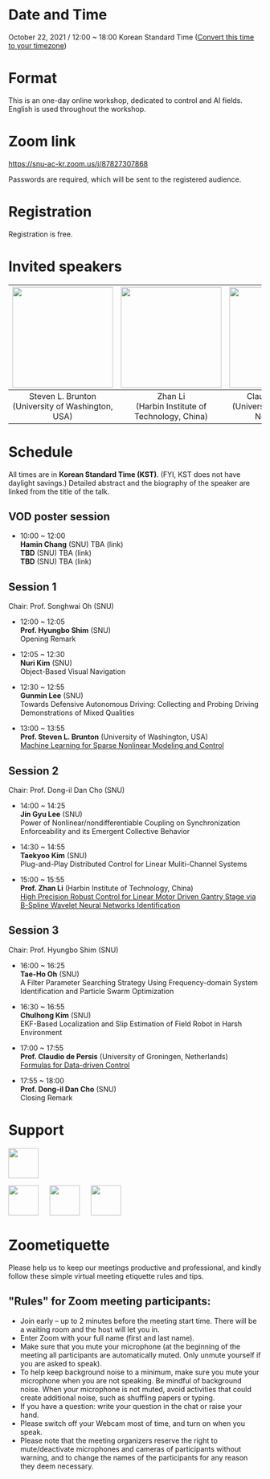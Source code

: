
# Date and Time

October 22, 2021 / 12:00 ~ 18:00 Korean Standard Time ([Convert this time to your timezone](https://arewemeetingyet.com/Seoul/2021-10-22/12:00))

# Format

This is an one-day online workshop, dedicated to control and AI fields. 
English is used throughout the workshop.

# Zoom link

https://snu-ac-kr.zoom.us/j/87827307868

Passwords are required, which will be sent to the registered audience.

# Registration

Registration is free. 


# Invited speakers

| <img src="{{site.baseurl}}/image/Steve4smallCroppedJPG.jpg" height="200"> | <img src="{{site.baseurl}}/image/Li.jpeg" height="200"> | <img src="{{site.baseurl}}/image/claudio_low.jpg" height="200"> | 
| :-: | :-: | :-: |
| Steven L. Brunton <br /> (University of Washington, USA) | Zhan Li <br /> (Harbin Institute of Technology, China) | Claudio de Persis <br /> (University of Groningen, Netherlands) |

# Schedule

All times are in **Korean Standard Time (KST)**. (FYI, KST does not have daylight savings.) 
Detailed abstract and the biography of the speaker are linked from the title of the talk.

## VOD poster session

- 10:00 ~ 12:00  
  **Hamin Chang** (SNU) TBA  (link)  
  **TBD** (SNU) TBA  (link)  
  **TBD** (SNU) TBA  (link)  

## Session 1
Chair: Prof. Songhwai Oh (SNU)

- 12:00 ~ 12:05  
 **Prof. Hyungbo Shim** (SNU)  
 Opening Remark  
 
- 12:05 ~ 12:30  
 **Nuri Kim** (SNU)  
 Object-Based Visual Navigation
 
- 12:30 ~ 12:55  
 **Gunmin Lee** (SNU)  
 Towards Defensive Autonomous Driving: Collecting and Probing Driving Demonstrations of Mixed Qualities
 
- 13:00 ~ 13:55  
 **Prof. Steven L. Brunton** (University of Washington, USA)  
 [Machine Learning for Sparse Nonlinear Modeling and Control](/invited1.md)

## Session 2
Chair: Prof. Dong-il Dan Cho (SNU)

- 14:00 ~ 14:25  
 **Jin Gyu Lee** (SNU)  
 Power of Nonlinear/nondifferentiable Coupling on Synchronization Enforceability and its Emergent Collective Behavior
 
- 14:30 ~ 14:55  
 **Taekyoo Kim** (SNU)  
 Plug-and-Play Distributed Control for Linear Muliti-Channel Systems
 
- 15:00 ~ 15:55  
 **Prof. Zhan Li** (Harbin Institute of Technology, China)  
 [High Precision Robust Control for Linear Motor Driven Gantry Stage via B-Spline Wavelet Neural Networks Identification](/invited2.md)
 
## Session 3
Chair: Prof. Hyungbo Shim (SNU)

- 16:00 ~ 16:25  
 **Tae-Ho Oh** (SNU)  
 A Filter Parameter Searching Strategy Using Frequency-domain System Identification and Particle Swarm Optimization
 
- 16:30 ~ 16:55  
 **Chulhong Kim** (SNU)  
 EKF-Based Localization and Slip Estimation of Field Robot in Harsh Environment
 
- 17:00 ~ 17:55  
 **Prof. Claudio de Persis** (University of Groningen, Netherlands)  
 [Formulas for Data-driven Control](/invited3.md)
 
- 17:55 ~ 18:00  
 **Prof. Dong-il Dan Cho** (SNU)  
 Closing Remark


# Support

<img src="{{site.baseurl}}/image/logo-bk21it.png" height="60">

<img src="{{site.baseurl}}/image/NML.jfif" height="60"> &emsp; <img src="{{site.baseurl}}/image/RLLAB.jpg" height="60"> &emsp; <img src="{{site.baseurl}}/image/CDSL.jpg" height="60">


# Zoometiquette

Please help us to keep our meetings productive and professional, and kindly follow these simple virtual meeting etiquette rules and tips.

## "Rules" for Zoom meeting participants:
- Join early – up to 2 minutes before the meeting start time. There will be a waiting room and the host will let you in.
- Enter Zoom with your full name (first and last name).
- Make sure that you mute your microphone (at the beginning of the meeting all participants are automatically muted. Only unmute yourself if you are asked to speak).
- To help keep background noise to a minimum, make sure you mute your microphone when you are not speaking. Be mindful of background noise. When your microphone is not muted, avoid activities that could create additional noise, such as shuffling papers or typing.
- If you have a question: write your question in the chat or raise your hand.
- Please switch off your Webcam most of time, and turn on when you speak.
- Please note that the meeting organizers reserve the right to mute/deactivate microphones and cameras of participants without warning, and to change the names of the participants for any reason they deem necessary.


